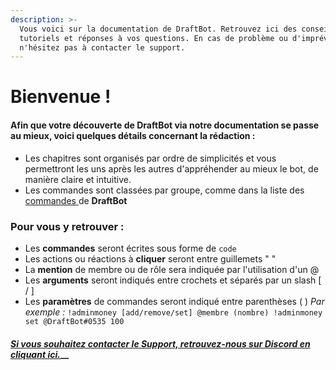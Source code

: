 ```yaml
---
description: >-
  Vous voici sur la documentation de DraftBot. Retrouvez ici des conseils, des
  tutoriels et réponses à vos questions. En cas de problème ou d'imprévu,
  n'hésitez pas à contacter le support.
---
```


# Bienvenue !

#### Afin que votre découverte de **DraftBot** via notre documentation se passe au mieux, voici quelques détails concernant la rédaction :

* Les chapitres sont organisés par ordre de simplicités et vous permettront les uns après les autres d'appréhender au mieux le bot, de manière claire et intuitive.
* Les commandes sont classées par groupe, comme dans la liste des [commandes ](https://www.draftbot.fr/commandes)de **DraftBot**

### Pour vous y retrouver :

* Les **commandes** seront écrites sous forme de `code`
* Les actions ou réactions à **cliquer** seront entre guillemets " "
* La **mention** de membre ou de rôle sera indiquée par l'utilisation d'un @
* Les **arguments** seront indiqués entre crochets et séparés par un slash \[ / \]
* Les **paramètres** de commandes seront indiqué entre parenthèses \( \)  _Par exemple :_ `!adminmoney [add/remove/set] @membre (nombre) !adminmoney set @DraftBot#0535 100`

#### [_Si vous souhaitez contacter le Support, retrouvez-nous sur Discord en cliquant ici._](https://discord.com/invite/DrzKVU3)\_\_

